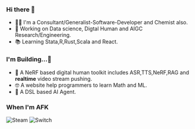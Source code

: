 ### Hi there 👋

- 🙋‍♂️ I'm a Consultant/Generalist-Software-Developer and Chemist also.
- 🔭 Working on Data science, Digtal Human and AIGC Research/Engineering. 
- 📚 Learning Stata,R,Rust,Scala and React.

### I'm Building...🚧
- 🤖 A NeRF based digital human toolkit includes ASR,TTS,NeRF,RAG and **realtime** video stream pushing.
- 🤓 A website help programmers to learn Math and ML.
- 🌱 A DSL based AI Agent.

### When I'm AFK
![Steam](https://img.shields.io/badge/steam-%23000000.svg?style=for-the-badge&logo=steam&logoColor=white)
![Switch](https://img.shields.io/badge/Switch-E60012?style=for-the-badge&logo=nintendo-switch&logoColor=white)


<!--
**yimlu/yimlu** is a ✨ _special_ ✨ repository because its `README.md` (this file) appears on your GitHub profile.

Here are some ideas to get you started:

- 🔭 I’m currently working on ...
- 🌱 I’m currently learning ...
- 👯 I’m looking to collaborate on ...
- 🤔 I’m looking for help with ...
- 💬 Ask me about ...
- 📫 How to reach me: ...
- 😄 Pronouns: ...
- ⚡ Fun fact: ...
-->
